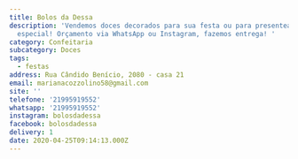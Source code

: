 ```yaml
---
title: Bolos da Dessa
description: 'Vendemos doces decorados para sua festa ou para presentear alguém
  especial! Orçamento via WhatsApp ou Instagram, fazemos entrega! '
category: Confeitaria
subcategory: Doces
tags:
  - festas
address: Rua Cândido Benício, 2080 - casa 21
email: marianacozzolino58@gmail.com
site: ''
telefone: '21995919552'
whatsapp: '21995919552'
instagram: bolosdadessa
facebook: bolosdadessa
delivery: 1
date: 2020-04-25T09:14:13.000Z
---
```

